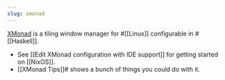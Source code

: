```yaml
---
slug: xmonad
---
```


[XMonad](https://xmonad.org/) is a tiling window manager for #[[Linux]] configurable in #[[Haskell]].

- See [[Edit XMonad configuration with IDE support]] for getting started on [[NixOS]]. 
- [[XMonad Tips]]# shows a bunch of things you could do with it.
